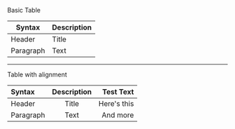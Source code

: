 
Basic Table

| Syntax      | Description |
| ----------- | ----------- |
| Header      | Title       |
| Paragraph   | Text        |


---

Table with alignment

| Syntax      | Description | Test Text     |
| :---        |    :----:   |          ---: |
| Header      | Title       | Here's this   |
| Paragraph   | Text        | And more      |
